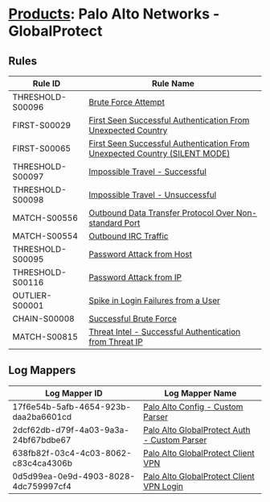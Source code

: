 # [Products](README.md): Palo Alto Networks - GlobalProtect

## Rules

|Rule ID|Rule Name|
|----|----|
|THRESHOLD-S00096|[Brute Force Attempt](../rules/THRESHOLD-S00096.md)|
|FIRST-S00029|[First Seen Successful Authentication From Unexpected Country](../rules/FIRST-S00029.md)|
|FIRST-S00065|[First Seen Successful Authentication From Unexpected Country (SILENT MODE)](../rules/FIRST-S00065.md)|
|THRESHOLD-S00097|[Impossible Travel - Successful](../rules/THRESHOLD-S00097.md)|
|THRESHOLD-S00098|[Impossible Travel - Unsuccessful](../rules/THRESHOLD-S00098.md)|
|MATCH-S00556|[Outbound Data Transfer Protocol Over Non-standard Port](../rules/MATCH-S00556.md)|
|MATCH-S00554|[Outbound IRC Traffic](../rules/MATCH-S00554.md)|
|THRESHOLD-S00095|[Password Attack from Host](../rules/THRESHOLD-S00095.md)|
|THRESHOLD-S00116|[Password Attack from IP](../rules/THRESHOLD-S00116.md)|
|OUTLIER-S00001|[Spike in Login Failures from a User](../rules/OUTLIER-S00001.md)|
|CHAIN-S00008|[Successful Brute Force](../rules/CHAIN-S00008.md)|
|MATCH-S00815|[Threat Intel - Successful Authentication from Threat IP](../rules/MATCH-S00815.md)|


## Log Mappers

|Log Mapper ID|Log Mapper Name|
|----|----|
|17f6e54b-5afb-4654-923b-daa2ba6601cd|[Palo Alto Config - Custom Parser](../mappings/17f6e54b-5afb-4654-923b-daa2ba6601cd.md)|
|2dcf62db-d79f-4a03-9a3a-24bf67bdbe67|[Palo Alto GlobalProtect Auth - Custom Parser](../mappings/2dcf62db-d79f-4a03-9a3a-24bf67bdbe67.md)|
|638fb82f-03c4-4c03-8062-c83c4ca4306b|[Palo Alto GlobalProtect Client VPN](../mappings/638fb82f-03c4-4c03-8062-c83c4ca4306b.md)|
|0d5d99ea-0e9d-4903-8028-4dc759997cf4|[Palo Alto GlobalProtect Client VPN Login](../mappings/0d5d99ea-0e9d-4903-8028-4dc759997cf4.md)|


